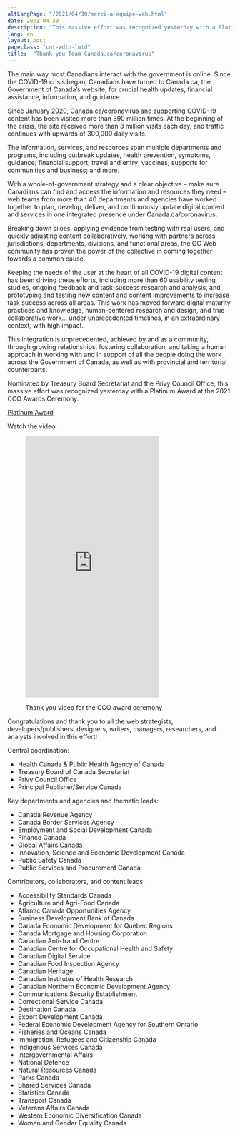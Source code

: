 ```yaml
---
altLangPage: "/2021/04/30/merci-a-equipe-web.html"
date: 2021-04-30
description: "This massive effort was recognized yesterday with a Platinum Award at the 2021 CCO Awards Ceremony."
lang: en
layout: post
pageclass: "cnt-wdth-lmtd"
title:  "Thank you Team Canada.ca/coronavirus"
---
```


The main way most Canadians interact with the government is online. Since the COVID-19 crisis began, Canadians have turned to Canada.ca, the Government of Canada’s website, for crucial health updates, financial assistance, information, and guidance.

Since January 2020, Canada.ca/coronavirus and supporting COVID-19 content has been visited more than 390 million times. At the beginning of the crisis, the site received more than 3 million visits each day, and traffic continues with upwards of 300,000 daily visits.

The information, services, and resources span multiple departments and programs, including outbreak updates, health prevention, symptoms, guidance; financial support; travel and entry; vaccines; supports for communities and business; and more.

With a whole-of-government strategy and a clear objective – make sure Canadians can find and access the information and resources they need – web teams from more than 40 departments and agencies have worked together to plan, develop, deliver, and continuously update digital content and services in one integrated presence under Canada.ca/coronavirus.

Breaking down siloes, applying evidence from testing with real users, and quickly adjusting content collaboratively, working with partners across jurisdictions, departments, divisions, and functional areas, the GC Web community has proven the power of the collective in coming together towards a common cause.

Keeping the needs of the user at the heart of all COVID-19 digital content has been driving these efforts, including more than 60 usability testing studies, ongoing feedback and task-success research and analysis, and prototyping and testing new content and content improvements to increase task success across all areas. This work has moved forward digital maturity practices and knowledge, human-centered research and design, and true collaborative work… under unprecedented timelines, in an extraordinary context, with high impact.

This integration is unprecedented, achieved by and as a community, through growing relationships, fostering collaboration, and taking a human approach in working with and in support of all the people doing the work across the Government of Canada, as well as with provincial and territorial counterparts.

Nominated by Treasury Board Secretariat and the Privy Council Office, this massive effort was recognized yesterday with a Platinum Award at the 2021 CCO Awards Ceremony.

[Platinum Award](https://www.canada.ca/en/privy-council/services/communications-community-office/communications-awards-excellence/platinum-award.html)

Watch the video:

<figure class="wb-mltmd">
	<iframe src="https://drive.google.com/file/d/16TGlwSwpDIVwjoIsYyZBd-nlssnXnbqC/preview" frameborder="0" allowfullscreen="true"  style="height: 585px;"> </iframe>
	<figcaption>
		<p>Thank you video for the CCO award ceremony</p>
	</figcaption>
</figure>

Congratulations and thank you to all the web strategists, developers/publishers, designers, writers, managers, researchers, and analysts involved in this effort!

Central coordination:
* Health Canada & Public Health Agency of Canada
* Treasury Board of Canada Secretariat
* Privy Council Office
* Principal Publisher/Service Canada

Key departments and agencies and thematic leads:
* Canada Revenue Agency
* Canada Border Services Agency
* Employment and Social Development Canada
* Finance Canada
* Global Affairs Canada
* Innovation, Science and Economic Development Canada
* Public Safety Canada
* Public Services and Procurement Canada

Contributors, collaborators, and content leads:
* Accessibility Standards Canada
* Agriculture and Agri-Food Canada
* Atlantic Canada Opportunities Agency
* Business Development Bank of Canada
* Canada Economic Development for Quebec Regions
* Canada Mortgage and Housing Corporation
* Canadian Anti-fraud Centre
* Canadian Centre for Occupational Health and Safety
* Canadian Digital Service
* Canadian Food Inspection Agency
* Canadian Heritage
* Canadian Institutes of Health Research
* Canadian Northern Economic Development Agency
* Communications Security Establishment
* Correctional Service Canada
* Destination Canada
* Export Development Canada
* Federal Economic Development Agency for Southern Ontario
* Fisheries and Oceans Canada
* Immigration, Refugees and Citizenship Canada
* Indigenous Services Canada
* Intergovernmental Affairs
* National Defence
* Natural Resources Canada
* Parks Canada
* Shared Services Canada
* Statistics Canada
* Transport Canada
* Veterans Affairs Canada
* Western Economic Diversification Canada
* Women and Gender Equality Canada